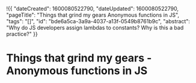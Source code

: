 !{{
    "dateCreated": 1600080522790,
    "dateUpdated": 1600080522790,
    "pageTitle": "Things that grind my gears  Anonymous functions in JS",
    "tags": "[]",
    "id": "bde6a5ca-3a9a-4037-a13f-0549b8761b9c",
    "abstract": "Why do JS developers assign lambdas to constants? Why is this a bad practice?"
}}

# Things that grind my gears - Anonymous functions in JS